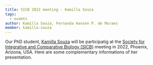 ```yaml
---
title: SICB 2022 meeting - Kamilla Souza
tags:
  - evemts
author: Kamilla Souza, Fernanda Hansen P. de Moraes
member: kamilla-souza
---
```


Our PhD student, [Kamilla Souza](kamilla-souza) will be participatig at the [Society for Integrative and Comparative Biology (SICB)](https://burkclients.com/sicb/meetings/2022/site/) meeting in 2022, Phoenix, Arizona, USA. Here are some complementary informations of her presentation.
